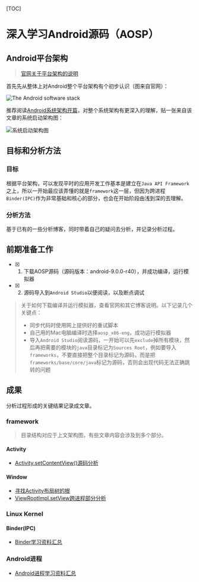 [TOC]

# 深入学习Android源码（AOSP）

## Android平台架构

> [官网关于平台架构的说明](https://developer.android.com/guide/platform)

首先先从整体上对Android整个平台架构有个初步认识（图来自官网）：

![ The Android software stack](https://developer.android.com/guide/platform/images/android-stack_2x.png)

推荐阅读[Android系统架构开篇](http://gityuan.com/android/)，对整个系统架构有更深入的理解，贴一张来自该文章的系统启动架构图：

![系统启动架构图](http://gityuan.com/images/android-arch/android-boot.jpg)

## 目标和分析方法

### 目标

根据平台架构，可以发现平时的应用开发工作基本是建立在`Java API Framework`之上，所以一开始最应该弄懂的就是`framework`这一层，但因为跨进程`Binder(IPC)`作为非常基础和核心的部分，也会在开始阶段由浅到深的去理解。

### 分析方法

基于已有的一些分析博客，同时带着自己的疑问去分析，并记录分析过程。

## 前期准备工作

- [x] 1. 下载AOSP源码（源码版本：android-9.0.0-r40），并成功编译，运行模拟器
- [x] 2. 源码导入到`Android Studio`以便阅读，以及断点调试

> 关于如何下载编译并运行模拟器，查看官网和其它博客说明。以下记录几个关键点：
>
> - 同步代码时使用网上提供好的重试脚本
> - 自己用的Mac电脑编译时选择`aosp_x86-eng`，成功运行模拟器
> - 导入`Android Studio`阅读源码，一开始可以先`exclude`掉所有模块，然后再把需要的模块的`java`目录标记为`Sources Root`，例如要导入`frameworks`，不要直接把整个目录标记为源码，而是把`frameworks/base/core/java`标记为源码，否则会出现代码无法正确跳转的问题

## 成果

分析过程形成的关键结果记录成文章。

### framework

> 目录结构对应于上文架构图，有些文章内容会涉及到多个部分。

#### Activity

- [Activity.setContentView()源码分析](./doc/Activity.setContentView()源码分析.md)

#### Window

- [寻找Activity布局树的根](./doc/寻找Activity布局树的根.md)
- [ViewRootImpl.setView跨进程部分分析](doc/ViewRootImpl.setView跨进程部分分析.md)

### Linux Kernel

#### Binder(IPC)

-  [Binder学习资料汇总](doc/Binder学习资料汇总.md) 

### Android进程

- [Android进程学习资料汇总](doc/Android进程学习资料汇总.md) 